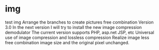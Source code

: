 # img
test img
Arrange the branches to create pictures free combination
Version 3.0
In the next version I will try to install the new image compression demodulator
The current version supports PHP, asp.net JSP, etc
Universal use of image compression and lossless compression
Realize image less free combination image size and the original pixel unchanged.
